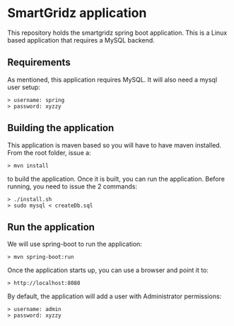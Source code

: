 # SmartGridz application

This repository holds the smartgridz spring boot application.  This is a Linux based application that requires a MySQL backend. 

## Requirements

As mentioned, this application requires MySQL.  It will also need a mysql user setup:

    > username: spring
    > password: xyzzy

## Building the application

This application is maven based so you will have to have maven installed.  From the root folder, issue a:

    > mvn install

to build the application.  Once it is built, you can run the application.  Before running, you need to issue the 2 commands:

    > ./install.sh
    > sudo mysql < createDb.sql

## Run the application

We will use spring-boot to run the application:

    > mvn spring-boot:run

Once the application starts up, you can use a browser and point it to:

    > http://localhost:8080

By default, the application will add a user with Administrator permissions:

    > username: admin
    > password: xyzzy


